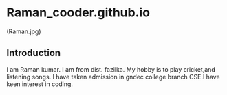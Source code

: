 # Raman_cooder.github.io

(Raman.jpg)
## Introduction 
I am Raman kumar. I am from dist. fazilka. My hobby is to play cricket,and listening songs. I have taken admission in gndec college branch CSE.I have keen interest in coding.

